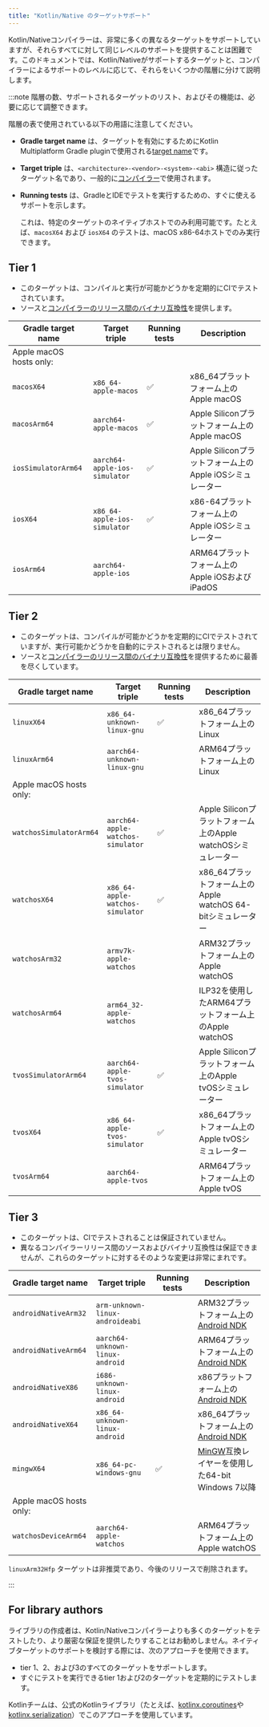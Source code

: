 ```yaml
---
title: "Kotlin/Native のターゲットサポート"
---
```

Kotlin/Nativeコンパイラーは、非常に多くの異なるターゲットをサポートしていますが、それらすべてに対して同じレベルのサポートを提供することは困難です。このドキュメントでは、Kotlin/Nativeがサポートするターゲットと、コンパイラーによるサポートのレベルに応じて、それらをいくつかの階層に分けて説明します。

:::note
階層の数、サポートされるターゲットのリスト、およびその機能は、必要に応じて調整できます。

階層の表で使用されている以下の用語に注意してください。

* **Gradle target name** は、ターゲットを有効にするためにKotlin Multiplatform Gradle pluginで使用される[target name](multiplatform-dsl-reference#targets)です。
* **Target triple** は、`<architecture>-<vendor>-<system>-<abi>` 構造に従ったターゲット名であり、一般的に[コンパイラー](https://clang.llvm.org/docs/CrossCompilation.html#target-triple)で使用されます。
* **Running tests** は、GradleとIDEでテストを実行するための、すぐに使えるサポートを示します。
  
    これは、特定のターゲットのネイティブホストでのみ利用可能です。たとえば、`macosX64` および `iosX64` のテストは、macOS x86-64ホストでのみ実行できます。

## Tier 1

* このターゲットは、コンパイルと実行が可能かどうかを定期的にCIでテストされています。
* ソースと[コンパイラーのリリース間のバイナリ互換性](https://youtrack.jetbrains.com/issue/KT-42293)を提供します。

| Gradle target name      | Target triple                 | Running tests | Description                                    |
|-------------------------|-------------------------------|---------------|------------------------------------------------|
| Apple macOS hosts only: |                               |               |                                                |
| `macosX64`              | `x86_64-apple-macos`          | ✅             | x86_64プラットフォーム上のApple macOS          |
| `macosArm64`            | `aarch64-apple-macos`         | ✅             | Apple Siliconプラットフォーム上のApple macOS   |
| `iosSimulatorArm64`     | `aarch64-apple-ios-simulator` | ✅             | Apple Siliconプラットフォーム上のApple iOSシミュレーター |
| `iosX64`                | `x86_64-apple-ios-simulator`  | ✅             | x86-64プラットフォーム上のApple iOSシミュレーター        |
| `iosArm64`              | `aarch64-apple-ios`           |               | ARM64プラットフォーム上のApple iOSおよびiPadOS       |

## Tier 2

* このターゲットは、コンパイルが可能かどうかを定期的にCIでテストされていますが、実行可能かどうかを自動的にテストされるとは限りません。
* ソースと[コンパイラーのリリース間のバイナリ互換性](https://youtrack.jetbrains.com/issue/KT-42293)を提供するために最善を尽くしています。

| Gradle target name      | Target triple                     | Running tests | Description                                        |
|-------------------------|-----------------------------------|---------------|----------------------------------------------------|
| `linuxX64`              | `x86_64-unknown-linux-gnu`        | ✅             | x86_64プラットフォーム上のLinux                          |
| `linuxArm64`            | `aarch64-unknown-linux-gnu`       |               | ARM64プラットフォーム上のLinux                           |
| Apple macOS hosts only: |                                   |               |                                                    |
| `watchosSimulatorArm64` | `aarch64-apple-watchos-simulator` | ✅             | Apple Siliconプラットフォーム上のApple watchOSシミュレーター |
| `watchosX64`            | `x86_64-apple-watchos-simulator`  | ✅             | x86_64プラットフォーム上のApple watchOS 64-bitシミュレーター |
| `watchosArm32`          | `armv7k-apple-watchos`            |               | ARM32プラットフォーム上のApple watchOS                   |
| `watchosArm64`          | `arm64_32-apple-watchos`          |               | ILP32を使用したARM64プラットフォーム上のApple watchOS        |
| `tvosSimulatorArm64`    | `aarch64-apple-tvos-simulator`    | ✅             | Apple Siliconプラットフォーム上のApple tvOSシミュレーター    |
| `tvosX64`               | `x86_64-apple-tvos-simulator`     | ✅             | x86_64プラットフォーム上のApple tvOSシミュレーター           |
| `tvosArm64`             | `aarch64-apple-tvos`              |               | ARM64プラットフォーム上のApple tvOS                      |

## Tier 3

* このターゲットは、CIでテストされることは保証されていません。
* 異なるコンパイラーリリース間のソースおよびバイナリ互換性は保証できませんが、これらのターゲットに対するそのような変更は非常にまれです。

| Gradle target name      | Target triple                   | Running tests | Description                                                                             |
|-------------------------|---------------------------------|---------------|-----------------------------------------------------------------------------------------|
| `androidNativeArm32`    | `arm-unknown-linux-androideabi` |               | ARM32プラットフォーム上の[Android NDK](https://developer.android.com/ndk)                     |
| `androidNativeArm64`    | `aarch64-unknown-linux-android` |               | ARM64プラットフォーム上の[Android NDK](https://developer.android.com/ndk)                     |
| `androidNativeX86`      | `i686-unknown-linux-android`    |               | x86プラットフォーム上の[Android NDK](https://developer.android.com/ndk)                       |
| `androidNativeX64`      | `x86_64-unknown-linux-android`  |               | x86_64プラットフォーム上の[Android NDK](https://developer.android.com/ndk)                    |
| `mingwX64`              | `x86_64-pc-windows-gnu`         | ✅             | [MinGW](https://www.mingw-w64.org)互換レイヤーを使用した64-bit Windows 7以降 |
| Apple macOS hosts only: |                                 |               |                                                                                         |
| `watchosDeviceArm64`    | `aarch64-apple-watchos`         |               | ARM64プラットフォーム上のApple watchOS                                                        |

`linuxArm32Hfp` ターゲットは非推奨であり、今後のリリースで削除されます。

:::

## For library authors

ライブラリの作成者は、Kotlin/Nativeコンパイラーよりも多くのターゲットをテストしたり、より厳密な保証を提供したりすることはお勧めしません。ネイティブターゲットのサポートを検討する際には、次のアプローチを使用できます。

* tier 1、2、および3のすべてのターゲットをサポートします。
* すぐにテストを実行できるtier 1および2のターゲットを定期的にテストします。

Kotlinチームは、公式のKotlinライブラリ（たとえば、[kotlinx.coroutines](coroutines-guide)や[kotlinx.serialization](serialization)）でこのアプローチを使用しています。